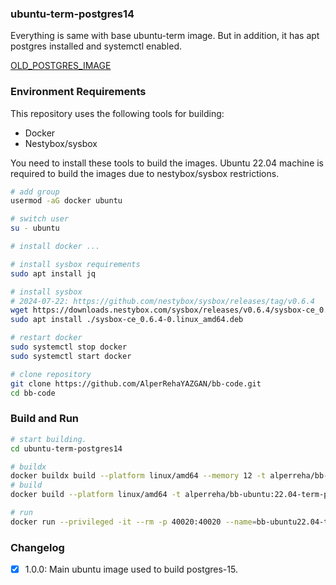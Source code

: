 ### ubuntu-term-postgres14

Everything is same with base ubuntu-term image. But in addition, it has apt postgres installed and systemctl enabled.

[OLD_POSTGRES_IMAGE](https://github.com/AlperRehaYAZGAN/bb-theia/tree/master/ubuntu-theia-postgres)  


### Environment Requirements

This repository uses the following tools for building:
- Docker
- Nestybox/sysbox  

You need to install these tools to build the images. Ubuntu 22.04 machine is required to build the images due to nestybox/sysbox restrictions.  

```bash
# add group
usermod -aG docker ubuntu

# switch user
su - ubuntu

# install docker ...

# install sysbox requirements
sudo apt install jq

# install sysbox  
# 2024-07-22: https://github.com/nestybox/sysbox/releases/tag/v0.6.4
wget https://downloads.nestybox.com/sysbox/releases/v0.6.4/sysbox-ce_0.6.4-0.linux_amd64.deb
sudo apt install ./sysbox-ce_0.6.4-0.linux_amd64.deb

# restart docker
sudo systemctl stop docker
sudo systemctl start docker

# clone repository
git clone https://github.com/AlperRehaYAZGAN/bb-code.git
cd bb-code
```

### Build and Run


```bash
# start building.
cd ubuntu-term-postgres14

# buildx
docker buildx build --platform linux/amd64 --memory 12 -t alperreha/bb-ubuntu:22.04-term-postgres14-v1.0.0 .
# build
docker build --platform linux/amd64 -t alperreha/bb-ubuntu:22.04-term-postgres14-v1.0.0 .

# run
docker run --privileged -it --rm -p 40020:40020 --name=bb-ubuntu22.04-term-postgres14-1.0.0 alperreha/bb-ubuntu:22.04-term-postgres14-v1.0.0
```


### Changelog

- [x] 1.0.0: Main ubuntu image used to build postgres-15.


